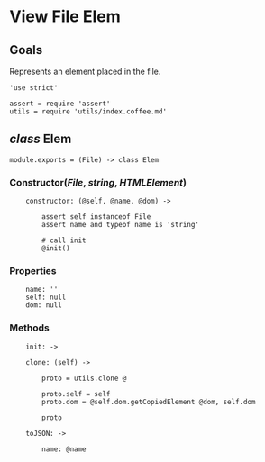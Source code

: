 View File Elem
==============

Goals
-----

Represents an element placed in the file.

	'use strict'

	assert = require 'assert'
	utils = require 'utils/index.coffee.md'

*class* Elem
------------

	module.exports = (File) -> class Elem

### Constructor(*File*, *string*, *HTMLElement*)

		constructor: (@self, @name, @dom) ->

			assert self instanceof File
			assert name and typeof name is 'string'

			# call init
			@init()

### Properties

		name: ''
		self: null
		dom: null

### Methods

		init: ->

		clone: (self) ->

			proto = utils.clone @

			proto.self = self
			proto.dom = @self.dom.getCopiedElement @dom, self.dom

			proto

		toJSON: ->

			name: @name